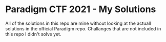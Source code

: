 # Paradigm CTF 2021 - My Solutions

All of the solutions in this repo are mine without looking at the actuall solutions in the official Paradigm repo. Challanges that are not included in this repo I didn't solve yet.
